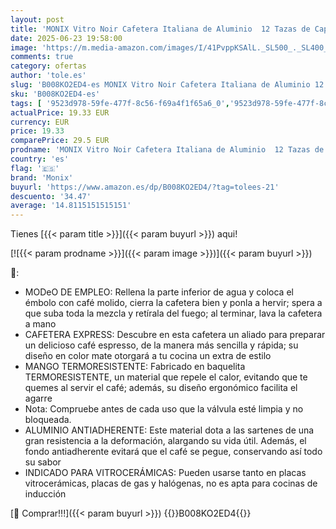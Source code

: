 ```yaml
---
layout: post
title: 'MONIX Vitro Noir Cafetera Italiana de Aluminio  12 Tazas de Capacidad  Mango termoresistente  Recubrimiento Antiadherente  Fácil de Lavar  Apta para Vitrocerámicas y Cocinas de Gas  Negro'
date: 2025-06-23 19:58:00
image: 'https://m.media-amazon.com/images/I/41PvppKSAlL._SL500_._SL400_.jpg'
comments: true
category: ofertas
author: 'tole.es'
slug: 'B008KO2ED4-es MONIX Vitro Noir Cafetera Italiana de Aluminio 12 Tazas de...'
sku: 'B008KO2ED4-es'
tags: [ '9523d978-59fe-477f-8c56-f69a4f1f65a6_0','9523d978-59fe-477f-8c56-f69a4f1f65a6_6201','9523d978-59fe-477f-8c56-f69a4f1f65a6_701','9523d978-59fe-477f-8c56-f69a4f1f65a6_9101','Arborist Merchandising Root','Cafeteras italianas','Hogar y cocina','New Arrivals Social: Home and Kitchen','Self Service','Special Features Stores','Top Brands Kitchen Appliances','Top Brands Kitchen Selection','Utensilios para café y té','cafetera','monix','top brands_home_and_kitchen','🇪🇸', ]
actualPrice: 19.33 EUR
currency: EUR
price: 19.33
comparePrice: 29.5 EUR
prodname: 'MONIX Vitro Noir Cafetera Italiana de Aluminio  12 Tazas de Capacidad  Mango termoresistente  Recubrimiento Antiadherente  Fácil de Lavar  Apta para Vitrocerámicas y Cocinas de Gas  Negro'
country: 'es'
flag: '🇪🇸'
brand: 'Monix'
buyurl: 'https://www.amazon.es/dp/B008KO2ED4/?tag=tolees-21'
descuento: '34.47'
average: '14.8115151515151'
---
```


Tienes [{{< param title >}}]({{< param buyurl >}}) aqui!

[![{{< param prodname >}}]({{< param image >}})]({{< param buyurl >}})

🔎:

- MODeO DE EMPLEO: Rellena la parte inferior de agua y coloca el émbolo con café molido, cierra la cafetera bien y ponla a hervir; spera a que suba toda la mezcla y retírala del fuego; al terminar, lava la cafetera a mano
- CAFETERA EXPRESS: Descubre en esta cafetera un aliado para preparar un delicioso café espresso, de la manera más sencilla y rápida; su diseño en color mate otorgará a tu cocina un extra de estilo
- MANGO TERMORESISTENTE: Fabricado en baquelita TERMORESISTENTE, un material que repele el calor, evitando que te quemes al servir el café; además, su diseño ergonómico facilita el agarre
- Nota: Compruebe antes de cada uso que la válvula esté limpia y no bloqueada.
- ALUMINIO ANTIADHERENTE: Este material dota a las sartenes de una gran resistencia a la deformación, alargando su vida útil. Además, el fondo antiadherente evitará que el café se pegue, conservando así todo su sabor
- INDICADO PARA VITROCERÁMICAS: Pueden usarse tanto en placas vitrocerámicas, placas de gas y halógenas, no es apta para cocinas de inducción

[🛒 Comprar!!!]({{< param buyurl >}})
{{<world>}}B008KO2ED4{{</world>}}
